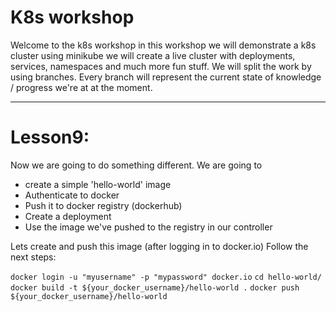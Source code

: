 # K8s workshop

Welcome to the k8s workshop
in this workshop we will demonstrate a k8s cluster using minikube
we will create a live cluster with deployments, services, namespaces and much more fun stuff.
We will split the work by using branches. Every branch will represent the current
state of knowledge / progress we're at at the moment.

---
# Lesson9:
Now we are going to do something different.
We are going to 

* create a simple 'hello-world' image
* Authenticate to docker 
* Push it to docker registry (dockerhub) 
* Create a deployment 
* Use the image we've pushed to the registry in our controller 

Lets create and push this image (after logging in to docker.io)
Follow the next steps: 

`docker login -u "myusername" -p "mypassword" docker.io`
`cd hello-world/`
`docker build -t ${your_docker_username}/hello-world .`
`docker push ${your_docker_username}/hello-world`





